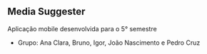 ## Media Suggester

Aplicação mobile desenvolvida para o 5° semestre

- Grupo: Ana Clara, Bruno, Igor, João Nascimento e Pedro Cruz
